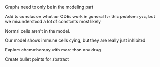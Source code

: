 Graphs need to only be in the modeling part

Add to conclusion whether ODEs work in general for this problem:
yes, but we misunderstood a lot of constants most likely

Normal cells aren't in the model. 

Our model shows immune cells dying, but they are really just inhibited

Explore chemotherapy with more than one drug

Create bullet points for abstract 